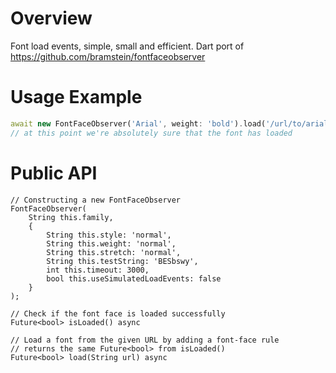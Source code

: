 # Overview

Font load events, simple, small and efficient.
Dart port of https://github.com/bramstein/fontfaceobserver

# Usage Example

```dart
await new FontFaceObserver('Arial', weight: 'bold').load('/url/to/arial.ttf');
// at this point we're absolutely sure that the font has loaded
```

# Public API

```
// Constructing a new FontFaceObserver
FontFaceObserver(
    String this.family,
    {
        String this.style: 'normal',
        String this.weight: 'normal',
        String this.stretch: 'normal',
        String this.testString: 'BESbswy',
        int this.timeout: 3000,
        bool this.useSimulatedLoadEvents: false
    }
);

// Check if the font face is loaded successfully
Future<bool> isLoaded() async

// Load a font from the given URL by adding a font-face rule
// returns the same Future<bool> from isLoaded()
Future<bool> load(String url) async
```
